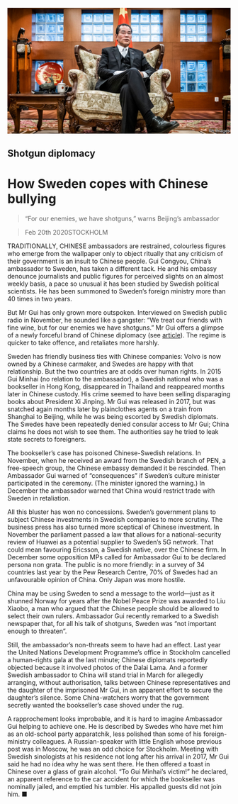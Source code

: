 ![](./images/20200222_EUP506.jpg)

## Shotgun diplomacy

# How Sweden copes with Chinese bullying

> “For our enemies, we have shotguns,” warns Beijing’s ambassador

> Feb 20th 2020STOCKHOLM

TRADITIONALLY, CHINESE ambassadors are restrained, colourless figures who emerge from the wallpaper only to object ritually that any criticism of their government is an insult to Chinese people. Gui Congyou, China’s ambassador to Sweden, has taken a different tack. He and his embassy denounce journalists and public figures for perceived slights on an almost weekly basis, a pace so unusual it has been studied by Swedish political scientists. He has been summoned to Sweden’s foreign ministry more than 40 times in two years.

But Mr Gui has only grown more outspoken. Interviewed on Swedish public radio in November, he sounded like a gangster: “We treat our friends with fine wine, but for our enemies we have shotguns.” Mr Gui offers a glimpse of a newly forceful brand of Chinese diplomacy (see [article](https://www.economist.com//china/2020/02/20/china-finds-a-use-abroad-for-twitter-a-medium-it-fears-at-home)). The regime is quicker to take offence, and retaliates more harshly.

Sweden has friendly business ties with Chinese companies: Volvo is now owned by a Chinese carmaker, and Swedes are happy with that relationship. But the two countries are at odds over human rights. In 2015 Gui Minhai (no relation to the ambassador), a Swedish national who was a bookseller in Hong Kong, disappeared in Thailand and reappeared months later in Chinese custody. His crime seemed to have been selling disparaging books about President Xi Jinping. Mr Gui was released in 2017, but was snatched again months later by plainclothes agents on a train from Shanghai to Beijing, while he was being escorted by Swedish diplomats. The Swedes have been repeatedly denied consular access to Mr Gui; China claims he does not wish to see them. The authorities say he tried to leak state secrets to foreigners.

The bookseller’s case has poisoned Chinese-Swedish relations. In November, when he received an award from the Swedish branch of PEN, a free-speech group, the Chinese embassy demanded it be rescinded. Then Ambassador Gui warned of “consequences” if Sweden’s culture minister participated in the ceremony. (The minister ignored the warning.) In December the ambassador warned that China would restrict trade with Sweden in retaliation.

All this bluster has won no concessions. Sweden’s government plans to subject Chinese investments in Swedish companies to more scrutiny. The business press has also turned more sceptical of Chinese investment. In November the parliament passed a law that allows for a national-security review of Huawei as a potential supplier to Sweden’s 5G network. That could mean favouring Ericsson, a Swedish native, over the Chinese firm. In December some opposition MPs called for Ambassador Gui to be declared persona non grata. The public is no more friendly: in a survey of 34 countries last year by the Pew Research Centre, 70% of Swedes had an unfavourable opinion of China. Only Japan was more hostile.

China may be using Sweden to send a message to the world—just as it shunned Norway for years after the Nobel Peace Prize was awarded to Liu Xiaobo, a man who argued that the Chinese people should be allowed to select their own rulers. Ambassador Gui recently remarked to a Swedish newspaper that, for all his talk of shotguns, Sweden was “not important enough to threaten”.

Still, the ambassador’s non-threats seem to have had an effect. Last year the United Nations Development Programme’s office in Stockholm cancelled a human-rights gala at the last minute; Chinese diplomats reportedly objected because it involved photos of the Dalai Lama. And a former Swedish ambassador to China will stand trial in March for allegedly arranging, without authorisation, talks between Chinese representatives and the daughter of the imprisoned Mr Gui, in an apparent effort to secure the daughter’s silence. Some China-watchers worry that the government secretly wanted the bookseller’s case shoved under the rug.

A rapprochement looks improbable, and it is hard to imagine Ambassador Gui helping to achieve one. He is described by Swedes who have met him as an old-school party apparatchik, less polished than some of his foreign-ministry colleagues. A Russian-speaker with little English whose previous post was in Moscow, he was an odd choice for Stockholm. Meeting with Swedish sinologists at his residence not long after his arrival in 2017, Mr Gui said he had no idea why he was sent there. He then offered a toast in Chinese over a glass of grain alcohol. “To Gui Minhai’s victim!” he declared, an apparent reference to the car accident for which the bookseller was nominally jailed, and emptied his tumbler. His appalled guests did not join him. ■